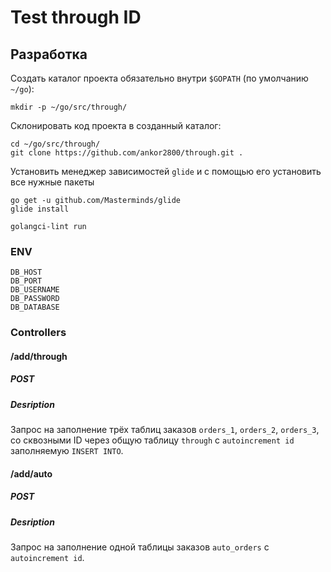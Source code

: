 # Test through ID

## Разработка

Создать каталог проекта обязательно внутри `$GOPATH` (по умолчанию `~/go`):
```
mkdir -p ~/go/src/through/
```

Склонировать код проекта в созданный каталог:
```
cd ~/go/src/through/
git clone https://github.com/ankor2800/through.git .
```

Установить менеджер зависимостей `glide` и с помощью его установить все нужные пакеты
```
go get -u github.com/Masterminds/glide
glide install
```

```
golangci-lint run
```

### ENV
```
DB_HOST
DB_PORT
DB_USERNAME
DB_PASSWORD
DB_DATABASE
```

### Controllers

#### /add/through
##### POST
##### Desription
Запрос на заполнение трёх таблиц заказов `orders_1`, `orders_2`, `orders_3`, со сквозными ID
через общую таблицу `through` с `autoincrement id` заполняемую `INSERT INTO`.

#### /add/auto
##### POST
##### Desription
Запрос на заполнение одной таблицы заказов `auto_orders` с `autoincrement id`.
